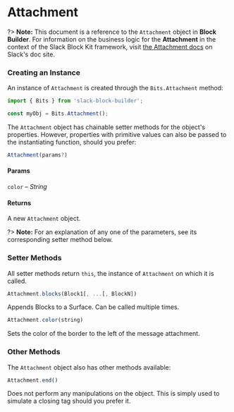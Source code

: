 # Attachment

?> **Note:** This document is a reference to the `Attachment` object in **Block Builder**. For information on the business logic for the **Attachment** in the context of the Slack Block Kit framework, visit [the Attachment docs](https:&#x2F;&#x2F;api.slack.com&#x2F;reference&#x2F;messaging&#x2F;attachments) on Slack's doc site.

### Creating an Instance 

An instance of `Attachment` is created through the `Bits.Attachment` method:

```javascript
import { Bits } from 'slack-block-builder';

const myObj = Bits.Attachment();
```


The `Attachment` object has chainable setter methods for the object's properties. However, properties with primitive values can also be passed to the instantiating function, should you prefer:

```javascript
Attachment(params?)
```

#### Params

`color` – *String*

#### Returns

A new `Attachment` object.

?> **Note:** For an explanation of any one of the parameters, see its corresponding setter method below.

### Setter Methods

All setter methods return `this`, the instance of `Attachment` on which it is called.

```javascript
Attachment.blocks(Block1[, ...[, BlockN])
```

Appends Blocks to a Surface. Can be called multiple times.
```javascript
Attachment.color(string)
```

Sets the color of the border to the left of the message attachment.


### Other Methods

The `Attachment` object also has other methods available:

```javascript
Attachment.end()
```

Does not perform any manipulations on the object. This is simply used to simulate a closing tag should you prefer it.

